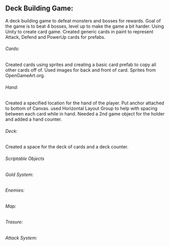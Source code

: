 <h2>Deck Building Game:</h2>

A deck building game to defeat monsters and bosses for rewards. Goal of the game is to beat 4 bosses, level up to make the game a bit harder. Using Unity to create card game. Created generic cards in paint to represent Attack, Defend and PowerUp cards for prefabs.


<h6>Cards:</h6>  Created cards using sprites and creating a basic card prefab to copy all other cards off of. Used images for back and front of card.  Sprites from OpenGameArt.org.<br>
<h6>Hand:</h6> Created a specified location for the hand of the player.  Put anchor attached to bottom of Canvas.  used Horizontal Layout Group to help with spacing between each card while in hand. Needed a 2nd game object for the holder and added a hand counter.<br>
<h6>Deck:</h6> Created a space for the deck of cards and a deck counter.<br>


<h6>Scriptable Objects</h6>

<h6>Gold System:</h6>

<h6>Enemies:</h6>

<h6>Map:</h6>

<h6>Trasure:</h6>

<h6>Attack System:</h6>
